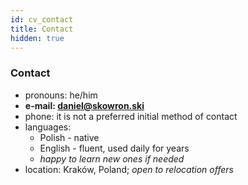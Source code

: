 ```yaml
---
id: cv_contact
title: Contact
hidden: true
---
```


### Contact

- pronouns: he/him
- **e-mail: [daniel@skowron.ski](mailto:daniel@skowron.ski)**
- phone: it is not a preferred initial method of contact
- languages:
    - Polish - native
    - English - fluent, used daily for years
    - *happy to learn new ones if needed*
- location: Kraków, Poland; *open to relocation offers*
